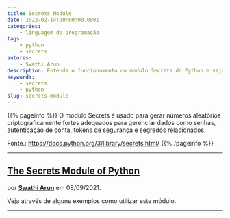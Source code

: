 ```yaml
---
title: Secrets Module
date: 2022-02-14T00:00:00.000Z
categories:
    - linguagem de programação
tags:
    - python
    - secrets
autores:
    - Swathi Arun
description: Entenda o funcionamento do modulo Secrets do Python e veja como produzir dados aleatórios de forma segura.
keywords:
    - secrets
    - python
slug: secrets-module
---
```


{{% pageinfo %}}
O modulo Secrets é usado para gerar números aleatórios criptograficamente fortes adequados para gerenciar dados como senhas, autenticação de conta, tokens de segurança e segredos relacionados.

Fonte.: <https://docs.python.org/3/library/secrets.html/>
{{% /pageinfo %}}

---

## [The Secrets Module of Python](https://medium.com/pythoneers/the-secrets-module-of-python-150af4c9f300)

por [**Swathi Arun**](/autores/swathi-arun/) em 08/09/2021.

Veja através de alguns exemplos como utilizar este módulo.

---
